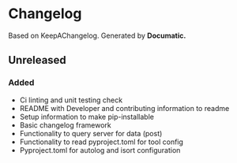 # Changelog

Based on KeepAChangelog.
Generated by **Documatic.**

## Unreleased

### Added

* Ci linting and unit testing check
* README with Developer and contributing information to readme
* Setup information to make pip-installable
* Basic changelog framework
* Functionality to query server for data (post)
* Functionality to read pyproject.toml for tool config
* Pyproject.toml for autolog and isort configuration
